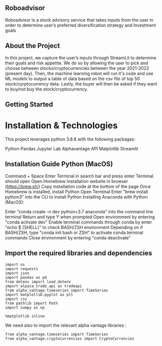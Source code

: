 ## Roboadvisor
Roboadvisor is a stock advisory service that takes inputs from the user in order to determine user’s preferred diversification strategy and Investment goals

## About the Project
In this project, we capture the user’s inputs through StreamLit to determine their goals and risk appetite.  We do so by allowing the user to pick and choose between stocks/cryptocurrencies between the year 2021-2022 (present day).  Then, the machine learning robot will run it's code and use ML models to output a table of data based on the csv file of top 50 stock/cyrptocurrency data.  Lastly, the buyer will then be asked if they want to buy/not buy the stock/cryptocurrency.  

## Getting Started
# Installation & Technologies 
This project leverages python 3.8.8 with the following packages:

Python 
Pandas 
Jupyter Lab 
Alphavantage API 
Matplotlib
Streamlit

## Installation Guide Python (MacOS)
Command + Space
Enter Terminal in search bar and press enter
Terminal should open
Open Homebrew Installation website in browser (https://brew.sh/)
Copy installation code at the bottom of the page
Once Homebrew is installed, install Python
Open Terminal
Enter "brew install python3" into the CLI to install Python
Installing Anaconda with Python (MacOS):

Enter "conda create -n dev python=3.7 anaconda" into the command line terminal
Return and type Y when prompted
Open environment by entering "conda activate dev"
Enable terminal commands through conda by enter "echo $ {SHELL}" to check BASH/ZSH environment
Depending on if BASH/ZSH, type "conda init bash or ZSH" to activate conda terminal commands
Close environment by entering "conda deactivate"

## Import the required libraries and dependencies
```
import os
import requests
import json
import pandas as pd
from dotenv import load_dotenv
import alpaca_trade_api as tradeapi
from alpha_vantage.timeseries import TimeSeries
import matplotlib.pyplot as plt
import csv
from pathlib import Path
import numpy as np

%matplotlib inline
```
We need also to import the relevant alpha vantage libraries :
```
from alpha_vantage.timeseries import TimeSeries
from alpha_vantage.cryptocurrencies import CryptoCurrencies
````

